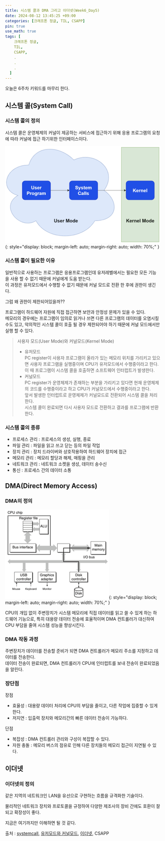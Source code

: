 ```yaml
---
title: 시스템 콜과 DMA 그리고 이더넷(Week6_Day5)
date: 2024-08-12 13:45:25 +09:00
categories: [크래프톤 정글, TIL, CSAPP]
pin: true
use_math: true
tags: [
    크래프톤 정글,
    TIL,
    CSAPP,
    .
    .
    .
  ]
---
```


오늘은 6주차 키워드를 마무리 한다.

## 시스템 콜(System Call)

### 시스템 콜의 정의

시스템 콜은 운영체제의 커널이 제공하는 서비스에 접근하기 위해 응용 프로그램의 요청에 따라 커널에 접근 하기위한 인터페이스이다.

![systemcall](../../assets/img/post_img/20240812/systemcall.png){: style="display: block; margin-left: auto; margin-right: auto; width: 70%;" }

### 시스템 콜이 필요한 이유

일반적으로 사용하는 프로그램은 응용프로그램인데 유저레벨에서는 필요한 모든 기능을 사용 할 수 없기 때문에 커널에게 도움 받는다.  
이 과정은 유저모드에서 수행할 수 없기 때문에 커널 모드로 전환 한 후에 권한이 생긴다.

그럼 왜 권한이 제한되어있을까??

프로그램이 하드웨어 자원에 직접 접근하면 보안과 안정성 문제가 있을 수 있다.  
메모리의 경우에는 프로그램이 임의로 읽거나 쓰면 다른 프로그램의 데이터를 오염시킬 수도 있고, 악의적인 시스템 콜이 호출 될 경우 제한되어야 하기 때문에 커널 모드에서만 실행 할 수 있다.

> 사용자 모드(User Mode)와 커널모드(Kernel Mode)
>
> - 유저모드  
>   PC register이 사용자 프로그램이 올라가 있는 메모리 위치를 가리키고 있으면 사용자 프로그램을 실행중이며 CPU가 유저모드에서 수행중이라고 한다.  
>   이 때 프로그램이 시스템 콜을 호출하면 소프트웨어 인터럽트가 발생한다.
> - 커널모드  
>   PC register가 운영체제가 존재하는 부분을 가리키고 있다면 현재 운영체제의 코드를 수행중이라고 하고 CPU가 커널모드에서 수행중이라고 한다.  
>   앞서 발생한 인터럽트로 운영체제가 커널모드로 전환되어 시스템 콜을 처리한다.  
>   시스템 콜이 완료되면 다시 사용자 모드로 전환하고 결과를 프로그램에 반환한다.

### 시스템 콜의 종류

- 프로세스 관리 : 프로세스의 생성, 실행, 종료
- 파일 관리 : 파일을 읽고 쓰고 닫는 등의 파일 작업
- 장치 관리 : 장치 드라이버와 상호작용하여 하드웨어 장치에 접근
- 메모리 관리 : 메모리 할당과 해제, 매핑을 관리
- 네트워크 관리 : 네트워크 소켓을 생성, 데이터 송수신
- 통신 : 프로세스 간의 데이터 소통

## DMA(Direct Memory Access)

### DMA의 정의

![DMA](../../assets/img/post_img/20240812/DMA.png){: style="display: block; margin-left: auto; margin-right: auto; width: 70%;" }

CPU의 개입 없이 주변장치가 시스템 메모리에 직접 데이터를 읽고 쓸 수 있게 하는 하드웨어 기능으로, 특히 대용량 데이터 전송에 효율적이며 DMA 컨트롤러가 대신하여 CPU 부담을 줄여 시스템 성능을 향상시킨다.

### DMA 작동 과정

주변장치가 데이터를 전송할 준비가 되면 DMA 컨트롤러가 메모리 주소를 지정하고 데이터를 전송한다.  
데이터 전송이 완료되면, DMA 컨트롤러가 CPU에 인터럽트를 보내 전송이 완료되었음을 알린다.

### 장단점

장점

- 효율성 : 대용량 데이터 처리에 CPU의 부담을 줄이고, 다른 작업에 집중할 수 있게 한다.
- 저지연 : 입출력 장치와 메모리간의 빠른 데이터 전송이 가능하다.

단점

- 복잡성 : DMA 컨트롤러 관리와 구성이 복잡할 수 있다.
- 자원 충돌 : 메모리 버스의 점유로 인해 다른 장치들의 메모리 접근이 지연될 수 있다.

## 이더넷

### 이더넷의 정의

같은 지역의 네트워크인 LAN을 유선으로 구현하는 흐름을 규격화한 기술이다.

물리적인 네트워크 장치와 프로토콜을 규정하여 다양한 제조사의 장비 간에도 호환이 잘 되고 확장성이 좋다.

지금은 여기까지만 이해하면 될 것 같다.

출처 : [systemcall](https://www.baeldung.com/cs/system-call-vs-system-interrupt), [유저모드와 커널모드](https://velog.io/@nnnyeong/OS-%EC%8B%9C%EC%8A%A4%ED%85%9C-%EC%BD%9C-System-Call), [이더넷](https://brunch.co.kr/@swimjiy/49), CSAPP
